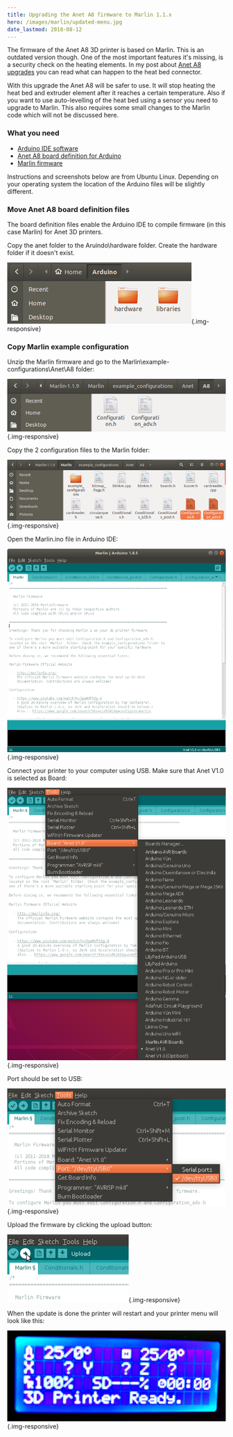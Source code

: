 ```yaml
---
title: Upgrading the Anet A8 firmware to Marlin 1.1.x
hero: /images/marlin/updated-menu.jpg
date_lastmod: 2018-08-12
---
```


The firmware of the Anet A8 3D printer is based on Marlin. This is an outdated version though.
One of the most important features it's missing, is a security check on the heating elements.
In my post about [Anet A8 upgrades](blog/2018/05/06/a-year-with-the-anet-a8-3d-printer) you can
read what can happen to the heat bed connector.

<!-- more -->
With this upgrade the Anet A8 will be safer to use. It will stop heating the heat bed and extruder element
after it reaches a certain temperature. Also if you want to use auto-levelling of the heat bed using a sensor
you need to upgrade to Marlin. This also requires some small changes to the Marlin code which will not be discussed here.

### What you need

- [Arduino IDE software](https://www.arduino.cc/en/Main/Software)
- [Anet A8 board definition for Arduino](https://github.com/SkyNet3D/anet-board)
- [Marlin firmware](https://github.com/MarlinFirmware/Marlin/archive/1.1.x.zip)

Instructions and screenshots below are from Ubuntu Linux.
Depending on your operating system the location of the Arduino files will be slightly different.

### Move Anet A8 board definition files

The board definition files enable the Arduino IDE to compile firmware (in this case Marlin) for Anet 3D printers.

Copy the anet folder to the Aruindo\hardware folder. Create the hardware folder if it doesn't exist.

![Anet A8 board defination files](/images/marlin/board-definition-files.png){.img-responsive}

### Copy Marlin example configuration 

Unzip the Marlin firmware and go to the Marlin\example-configurations\Anet\A8 folder:

![Marlin A8 configuration files source](/images/marlin/marlin-a8-configuration-source.png){.img-responsive}

Copy the 2 configuration files to the Marlin folder:

![Marlin A8 configuration files destination](/images/marlin/marlin-a8-configuration-destination.png){.img-responsive}

Open the Marlin.ino file in Arduino IDE:

![Arduino IDE - Open Marlin.ino](/images/marlin/arduino-ide-open-marlin-ino.png){.img-responsive}

Connect your printer to your computer using USB.
Make sure that Anet V1.0 is selected as Board:

![Arduino IDE - Select Anet Board](/images/marlin/arduino-ide-select-board.png){.img-responsive}

Port should be set to USB:

![Arduino IDE - Select USB Port](/images/marlin/arduino-ide-select-port.png){.img-responsive}

Upload the firmware by clicking the upload button:

![Arduino IDE - Upload button](/images/marlin/arduino-ide-upload.png){.img-responsive}

When the update is done the printer will restart and your printer menu will look like this:

![Updated printer menu](/images/marlin/updated-menu.jpg){.img-responsive}

